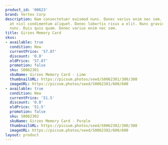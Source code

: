 ```yaml
---
product_id: '00623'
brand: Vertex Corp
description: Nam consectetuer euismod nunc. Donec varius enim nec sem. In at nulla
  at nisl condimentum aliquet. Donec lobortis risus a elit. Nunc gravida arcu eget
  nunc. Duis quis quam. Donec varius enim nec sem.
title: Girzes Memory Card
skus:
- available: true
  condition: New
  currentPrice: '57.87'
  discount: '0.0'
  oldPrice: '57.87'
  promotion: false
  sku: S0062301
  skuName: Girzes Memory Card - Lime
  thumbnailURL: https://picsum.photos/seed/S0062301/300/300
  imageURL: https://picsum.photos/seed/S0062301/600/600
- available: true
  condition: New
  currentPrice: '51.5'
  discount: '0.0'
  oldPrice: '51.5'
  promotion: false
  sku: S0062302
  skuName: Girzes Memory Card - Purple
  thumbnailURL: https://picsum.photos/seed/S0062302/300/300
  imageURL: https://picsum.photos/seed/S0062302/600/600
layout: product
---
```

